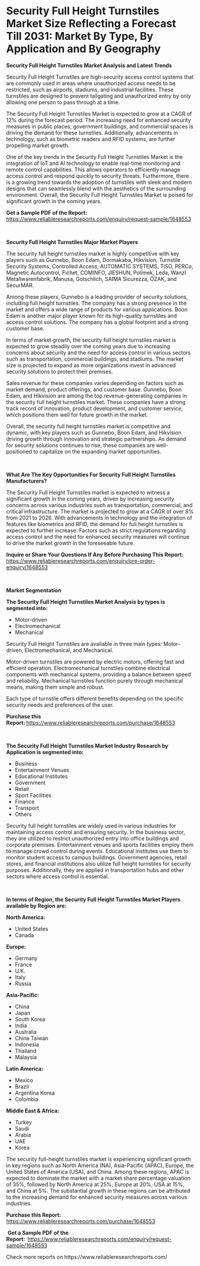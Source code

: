 <p><h1>Security Full Height Turnstiles Market Size Reflecting a Forecast Till 2031: Market By Type, By Application and By Geography</h1></p><p><strong>Security Full Height Turnstiles Market Analysis and Latest Trends</strong></p>
<p><p>Security Full Height Turnstiles are high-security access control systems that are commonly used in areas where unauthorized access needs to be restricted, such as airports, stadiums, and industrial facilities. These turnstiles are designed to prevent tailgating and unauthorized entry by only allowing one person to pass through at a time.</p><p>The Security Full Height Turnstiles Market is expected to grow at a CAGR of 12% during the forecast period. The increasing need for enhanced security measures in public places, government buildings, and commercial spaces is driving the demand for these turnstiles. Additionally, advancements in technology, such as biometric readers and RFID systems, are further propelling market growth.</p><p>One of the key trends in the Security Full Height Turnstiles Market is the integration of IoT and AI technology to enable real-time monitoring and remote control capabilities. This allows operators to efficiently manage access control and respond quickly to security threats. Furthermore, there is a growing trend towards the adoption of turnstiles with sleek and modern designs that can seamlessly blend with the aesthetics of the surrounding environment. Overall, the Security Full Height Turnstiles Market is poised for significant growth in the coming years.</p></p>
<p><strong>Get a Sample PDF of the Report:&nbsp;</strong> <a href="https://www.reliableresearchreports.com/enquiry/request-sample/1648553">https://www.reliableresearchreports.com/enquiry/request-sample/1648553</a></p>
<p>&nbsp;</p>
<p><strong>Security Full Height Turnstiles Major Market Players</strong></p>
<p><p>The security full height turnstiles market is highly competitive with key players such as Gunnebo, Boon Edam, Dormakaba, Hikvision, Turnstile Security Systems, Controlled Access, AUTOMATIC SYSTEMS, TiSO, PERCo, Magnetic Autocontrol, Fichet, COMINFO, JIESHUN, Polimek, Leda, Wanzl Metallwarenfabrik, Manusa, Gotschlich, SAIMA Sicurezza, ÖZAK, and SecurMAR.</p><p>Among these players, Gunnebo is a leading provider of security solutions, including full height turnstiles. The company has a strong presence in the market and offers a wide range of products for various applications. Boon Edam is another major player known for its high-quality turnstiles and access control solutions. The company has a global footprint and a strong customer base.</p><p>In terms of market growth, the security full height turnstiles market is expected to grow steadily over the coming years due to increasing concerns about security and the need for access control in various sectors such as transportation, commercial buildings, and stadiums. The market size is projected to expand as more organizations invest in advanced security solutions to protect their premises.</p><p>Sales revenue for these companies varies depending on factors such as market demand, product offerings, and customer base. Gunnebo, Boon Edam, and Hikvision are among the top revenue-generating companies in the security full height turnstiles market. These companies have a strong track record of innovation, product development, and customer service, which positions them well for future growth in the market.</p><p>Overall, the security full height turnstiles market is competitive and dynamic, with key players such as Gunnebo, Boon Edam, and Hikvision driving growth through innovation and strategic partnerships. As demand for security solutions continues to rise, these companies are well-positioned to capitalize on the expanding market opportunities.</p></p>
<p>&nbsp;</p>
<p><strong>What Are The Key Opportunities For Security Full Height Turnstiles Manufacturers?</strong></p>
<p><p>The Security Full Height Turnstiles market is expected to witness a significant growth in the coming years, driven by increasing security concerns across various industries such as transportation, commercial, and critical infrastructure. The market is projected to grow at a CAGR of over 8% from 2021 to 2026. With advancements in technology and the integration of features like biometrics and RFID, the demand for full height turnstiles is expected to further increase. Factors such as strict regulations regarding access control and the need for enhanced security measures will continue to drive the market growth in the foreseeable future.</p></p>
<p><strong>Inquire or Share Your Questions If Any Before Purchasing This Report:</strong> <a href="https://www.reliableresearchreports.com/enquiry/pre-order-enquiry/1648553">https://www.reliableresearchreports.com/enquiry/pre-order-enquiry/1648553</a></p>
<p>&nbsp;</p>
<p><strong>Market Segmentation</strong></p>
<p><strong>The Security Full Height Turnstiles Market Analysis by types is segmented into:</strong></p>
<p><ul><li>Motor-driven</li><li>Electromechanical</li><li>Mechanical</li></ul></p>
<p><p>Security Full Height Turnstiles are available in three main types: Motor-driven, Electromechanical, and Mechanical.</p><p>Motor-driven turnstiles are powered by electric motors, offering fast and efficient operation. Electromechanical turnstiles combine electrical components with mechanical systems, providing a balance between speed and reliability. Mechanical turnstiles function purely through mechanical means, making them simple and robust.</p><p>Each type of turnstile offers different benefits depending on the specific security needs and preferences of the user.</p></p>
<p><strong>Purchase this Report:&nbsp;</strong><a href="https://www.reliableresearchreports.com/purchase/1648553">https://www.reliableresearchreports.com/purchase/1648553</a></p>
<p>&nbsp;</p>
<p><strong>The Security Full Height Turnstiles Market Industry Research by Application is segmented into:</strong></p>
<p><ul><li>Business</li><li>Entertainment Venues</li><li>Educational Institutes</li><li>Government</li><li>Retail</li><li>Sport Facilities</li><li>Finance</li><li>Transport</li><li>Others</li></ul></p>
<p><p>Security full height turnstiles are widely used in various industries for maintaining access control and ensuring security. In the business sector, they are utilized to restrict unauthorized entry into office buildings and corporate premises. Entertainment venues and sports facilities employ them to manage crowd control during events. Educational institutes use them to monitor student access to campus buildings. Government agencies, retail stores, and financial institutions also utilize full height turnstiles for security purposes. Additionally, they are applied in transportation hubs and other sectors where access control is essential.</p></p>
<p>&nbsp;</p>
<p><strong>In terms of Region, the Security Full Height Turnstiles Market Players available by Region are:</strong></p>
<p>
    <p> <strong> North America: </strong>
        <ul>
            <li>United States</li>
            <li>Canada</li>
        </ul>
        </p> 
    <p> <strong> Europe: </strong>
        <ul>
            <li>Germany</li>
            <li>France</li>
            <li>U.K.</li>
            <li>Italy</li>
            <li>Russia</li>
        </ul>
        </p> 
    <p> <strong> Asia-Pacific: </strong>
        <ul>
            <li>China</li>
            <li>Japan</li>
            <li>South Korea</li>
            <li>India</li>
            <li>Australia</li>
            <li>China Taiwan</li>
            <li>Indonesia</li>
            <li>Thailand</li>
            <li>Malaysia</li>
        </ul>
        </p> 
    <p> <strong> Latin America: </strong>
        <ul>
            <li>Mexico</li>
            <li>Brazil</li>
            <li>Argentina Korea</li>
            <li>Colombia</li>
        </ul>
        </p> 
    <p> <strong> Middle East & Africa: </strong>
        <ul>
            <li>Turkey</li>
            <li>Saudi</li>
            <li>Arabia</li>
            <li>UAE</li>
            <li>Korea</li>
        </ul>
    </p>
    </p>
<p><p>The security full-height turnstiles market is experiencing significant growth in key regions such as North America (NA), Asia-Pacific (APAC), Europe, the United States of America (USA), and China. Among these regions, APAC is expected to dominate the market with a market share percentage valuation of 35%, followed by North America at 25%, Europe at 20%, USA at 15%, and China at 5%. The substantial growth in these regions can be attributed to the increasing demand for enhanced security measures across various industries.</p></p>
<p><strong>Purchase this Report: </strong><a href="https://www.reliableresearchreports.com/purchase/1648553">https://www.reliableresearchreports.com/purchase/1648553</a></p>
<p>&nbsp;<strong>Get a Sample PDF of the Report:&nbsp;&nbsp;</strong><a href="https://www.reliableresearchreports.com/enquiry/request-sample/1648553">https://www.reliableresearchreports.com/enquiry/request-sample/1648553</a></p>
<p><strong></strong></p>
<p>Check more reports on https://www.reliableresearchreports.com/</p>